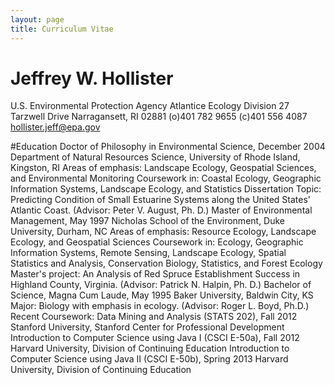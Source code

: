 ```yaml
---
layout: page
title: Curriculum Vitae
--- 
```


Jeffrey W. Hollister
====================
U.S. Environmental Protection Agency
Atlantice Ecology Division
27 Tarzwell Drive
Narragansett, RI 02881
(o)401 782 9655
(c)401 556 4087
[hollister.jeff@epa.gov](hollister.jeff@epa.gov)


#Education
Doctor of Philosophy in Environmental Science, December 2004
  Department of Natural Resources Science, University of Rhode Island, Kingston, RI
  Areas of emphasis: Landscape Ecology, Geospatial Sciences, and Environmental Monitoring
  Coursework in: Coastal Ecology, Geographic Information Systems, Landscape Ecology, and Statistics
  Dissertation Topic: Predicting Condition of Small Estuarine Systems along the United States' Atlantic
  Coast. (Advisor: Peter V. August, Ph. D.)
  Master of Environmental Management, May 1997
  Nicholas School of the Environment, Duke University, Durham, NC
  Areas of emphasis: Resource Ecology, Landscape Ecology, and Geospatial Sciences
  Coursework in: Ecology, Geographic Information Systems, Remote Sensing, Landscape Ecology, Spatial
  Statistics and Analysis, Conservation Biology, Statistics, and Forest Ecology
  Master's project: An Analysis of Red Spruce Establishment Success in Highland County, Virginia.
  (Advisor: Patrick N. Halpin, Ph. D.)
  Bachelor of Science, Magna Cum Laude, May 1995
  Baker University, Baldwin City, KS
  Major: Biology with emphasis in ecology. (Advisor: Roger L. Boyd, Ph.D.)
  Recent Coursework:
  Data Mining and Analysis (STATS 202), Fall 2012
  Stanford University, Stanford Center for Professional Development
  Introduction to Computer Science using Java I (CSCI E-50a), Fall 2012
  Harvard University, Division of Continuing Education
  Introduction to Computer Science using Java II (CSCI E-50b), Spring 2013
  Harvard University, Division of Continuing Education